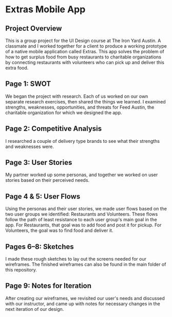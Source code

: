 # Extras Mobile App

## Project Overview
This is a group project for the UI Design course at The Iron Yard Austin. A classmate and I worked together for a client to produce a working prototype of a native mobile application called Extras. This app solves the problem of how to get surplus food from busy restaurants to charitable organizations by connecting restaurants with volunteers who can pick up and deliver this extra food.

## Page 1: SWOT
We began the project with research. Each of us worked on our own separate research exercises, then shared the things we learned. I examined strengths, weaknesses, opportunities, and threats for Feed Austin, the charitable organization for which we designed the app.

## Page 2: Competitive Analysis
I researched a couple of delivery type brands to see what their strengths and weaknesses were.

## Page 3: User Stories
My partner worked up some personas, and together we worked on user stories based on their perceived needs.

## Page 4 & 5: User Flows
Using the personas and their user stories, we made user flows based on the two user groups we identified: Restaurants and Volunteers. These flows follow the path of least resistance to each user group's main goal in the app. For Restaurants, that goal was to add food and post it for pickup. For Volunteers, the goal was to find food and deliver it.

## Pages 6–8: Sketches
I made these rough sketches to lay out the screens needed for our wireframes. The finished wireframes can also be found in the main folder of this repository.

## Page 9: Notes for Iteration
After creating our wireframes, we revisited our user's needs and discussed with our instructor, and came up with notes for necessary changes in the next iteration of our design.
